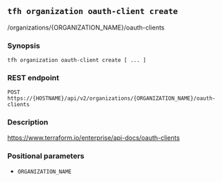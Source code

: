 ## `tfh organization oauth-client create`

/organizations/{ORGANIZATION_NAME}/oauth-clients

### Synopsis

    tfh organization oauth-client create [ ... ]

### REST endpoint

    POST https://{HOSTNAME}/api/v2/organizations/{ORGANIZATION_NAME}/oauth-clients

### Description

https://www.terraform.io/enterprise/api-docs/oauth-clients

### Positional parameters

* `ORGANIZATION_NAME`


